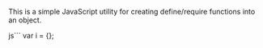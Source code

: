 This is a simple JavaScript utility for creating define/require functions into an object.


js```
var i = {};
```
